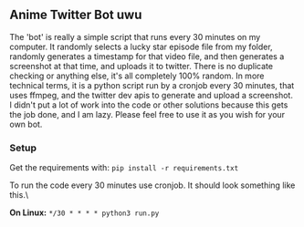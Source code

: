 ## Anime Twitter Bot uwu
The 'bot' is really a simple script that runs every 30 minutes on my computer.
It randomly selects a lucky star episode file from my folder, randomly generates a timestamp for that video file,
and then generates a screenshot at that time, and uploads it to twitter.
There is no duplicate checking or anything else, it's all completely 100% random.
In more technical terms, it is a python script run by a cronjob every 30 minutes,
that uses ffmpeg, and the twitter dev apis to generate and upload a screenshot.
I didn't put a lot of work into the code or other solutions because this gets the job done, and I am lazy.
Please feel free to use it as you wish for your own bot.

### Setup

Get the requirements with:
`pip install -r requirements.txt`

To run the code every 30 minutes use cronjob. It should look something like this.\

**On Linux:**
`*/30 * * * * python3 run.py`